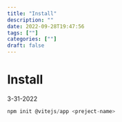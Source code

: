 ```yaml
---
title: "Install"
description: "" 
date: 2022-09-28T19:47:56
tags: [""]
categories: [""]
draft: false
---
```


# Install

3-31-2022

```jsx
npm init @vitejs/app <preject-name>
```
